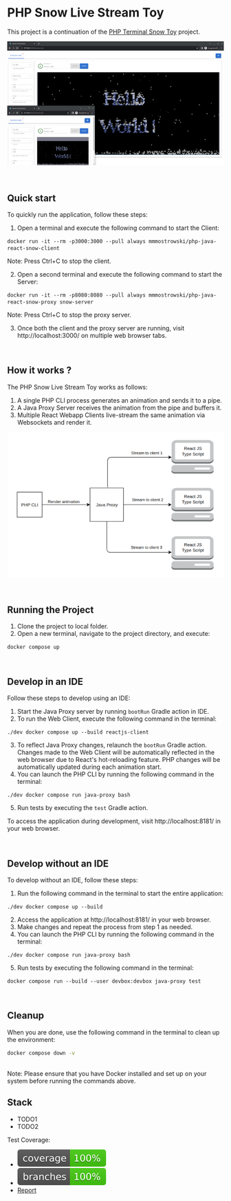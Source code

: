 # PHP Snow Live Stream Toy
This project is a continuation of the [PHP Terminal Snow Toy](https://github.com/mmmostrowski/php-snow) project.<br>

<p align="center">
  <img src="assets/screenshot.png" alt="PHP Snow Live Stream Screenshot"/>
</p>
<br>

## Quick start
To quickly run the application, follow these steps:

1. Open a terminal and execute the following command to start the Client:
```shell
docker run -it --rm -p3000:3000 --pull always mmmostrowski/php-java-react-snow-client
```
Note: Press Ctrl+C to stop the client.

2. Open a second terminal and execute the following command to start the Server:
```shell
docker run -it --rm -p8080:8080 --pull always mmmostrowski/php-java-react-snow-proxy snow-server
```
Note: Press Ctrl+C to stop the proxy server.

3. Once both the client and the proxy server are running, visit http://localhost:3000/ on multiple web browser tabs.
   


<br>

## How it works ?
The PHP Snow Live Stream Toy works as follows:

1. A single PHP CLI process generates an animation and sends it to a pipe.
2. A Java Proxy Server receives the animation from the pipe and buffers it.
3. Multiple React Webapp Clients live-stream the same animation via Websockets and render it.

<p align="center">
  <img src="assets/diagram.png" alt="Application Diagram"/>
</p>

<br>

## Running the Project

1. Clone the project to local folder.
2. Open a new terminal, navigate to the project directory, and execute:
```shell
docker compose up
```

<br>

## Develop in an IDE
Follow these steps to develop using an IDE:

1. Start the Java Proxy server by running `bootRun` Gradle action in IDE.
2. To run the Web Client, execute the following command in the terminal:
```shell
./dev docker compose up --build reactjs-client 
```
3. To reflect Java Proxy changes, relaunch the `bootRun` Gradle action. <br>
   Changes made to the Web Client will be automatically reflected in the web browser due to React's hot-reloading feature.
   PHP changes will be automatically updated during each animation start. <br>
4. You can launch the PHP CLI by running the following command in the terminal:
```shell
./dev docker compose run java-proxy bash 
```
5. Run tests by executing the `test` Gradle action. 

To access the application during development, visit http://localhost:8181/ in your web browser.


<br>

## Develop without an IDE
To develop without an IDE, follow these steps:

1. Run the following command in the terminal to start the entire application:
```shell
./dev docker compose up --build
```
2. Access the application at http://localhost:8181/ in your web browser.
3. Make changes and repeat the process from step 1 as needed.
4. You can launch the PHP CLI by running the following command in the terminal:
```shell
./dev docker compose run java-proxy bash 
```
5. Run tests by executing the following command in the terminal:
```shell
docker compose run --build --user devbox:devbox java-proxy test
```


<br>

## Cleanup
When you are done, use the following command in the terminal to clean up the environment:
```bash
docker compose down -v
```

<br>
Note: Please ensure that you have Docker installed and set up on your system before running the commands above.
<br>


## Stack
* TODO1
* TODO2

Test Coverage:
* ![Coverage](.github/badges/jacoco.svg)
* ![Branches](.github/badges/branches.svg)
* [Report](assets/jacoco-report/index.html)
